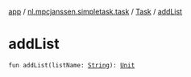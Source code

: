 [app](../../index.md) / [nl.mpcjanssen.simpletask.task](../index.md) / [Task](index.md) / [addList](.)

# addList

`fun addList(listName: `[`String`](https://kotlinlang.org/api/latest/jvm/stdlib/kotlin/-string/index.html)`): `[`Unit`](https://kotlinlang.org/api/latest/jvm/stdlib/kotlin/-unit/index.html)